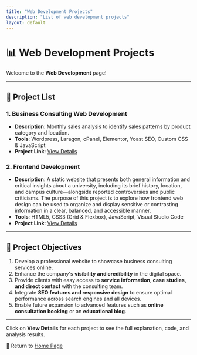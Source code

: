 ```yaml
---
title: "Web Development Projects"
description: "List of web development projects"
layout: default
---
```


# 📊 Web Development Projects

Welcome to the **Web Development** page!

---

## 🚀 **Project List**

### 1. **Business Consulting Web Development**
   - **Description**: Monthly sales analysis to identify sales patterns by product category and location.
   - **Tools**: Wordpress, Laragon, cPanel, Elementor, Yoast SEO, Custom CSS & JavaScript
   - **Project Link**: [View Details](https://github.com/hanif-dev/web-development/blob/main/Wordpress%20Portfolio.png)

### 2. **Frontend Development**

* **Description**:
  A static website that presents both general information and critical insights about a university, including its brief history, location, and campus culture—alongside reported controversies and public criticisms. The purpose of this project is to explore how frontend web design can be used to organize and display sensitive or contrasting information in a clear, balanced, and accessible manner. 
* **Tools**:
  HTML5, CSS3 (Grid & Flexbox), JavaScript, Visual Studio Code
* **Project Link**: [View Details](https://github.com/hanif-dev/web-development/blob/main/HTML-CSS-Javascript%20Portfolio.png)

---

## 🎯 **Project Objectives**
1. Develop a professional website to showcase business consulting services online.
2. Enhance the company's **visibility and credibility** in the digital space.
3. Provide clients with easy access to **service information, case studies, and direct contact** with the consulting team.
4. Integrate **SEO features and responsive design** to ensure optimal performance across search engines and all devices.
5. Enable future expansion to advanced features such as **online consultation booking** or an **educational blog**.

---

Click on **View Details** for each project to see the full explanation, code, and analysis results.

🔗 Return to [Home Page](../index.html)
